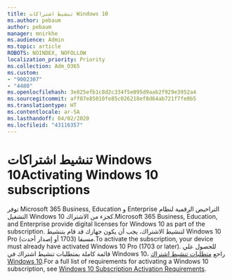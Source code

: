 ```yaml
---
title: تنشيط اشتراكات Windows 10
ms.author: pebaum
author: pebaum
manager: mnirkhe
ms.audience: Admin
ms.topic: article
ROBOTS: NOINDEX, NOFOLLOW
localization_priority: Priority
ms.collection: Adm_O365
ms.custom:
- "9002307"
- "4480"
ms.openlocfilehash: 3e825efb1c8d2c334f5e095d9aab2f929e3952a4
ms.sourcegitcommit: aff07e85010fe85c026218ef8d64ab721f7fe0b5
ms.translationtype: HT
ms.contentlocale: ar-SA
ms.lasthandoff: 04/02/2020
ms.locfileid: "43116357"
---
```

# <a name="activating-windows-10-subscriptions"></a><span data-ttu-id="eb6d6-102">تنشيط اشتراكات Windows 10</span><span class="sxs-lookup"><span data-stu-id="eb6d6-102">Activating Windows 10 subscriptions</span></span>

<span data-ttu-id="eb6d6-103">توفر Microsoft 365 Business, Education و Enterprise التراخيص الرقمية لنظام التشغيل Windows 10 كجزء من الاشتراك.</span><span class="sxs-lookup"><span data-stu-id="eb6d6-103">Microsoft 365 Business, Education, and Enterprise provide digital licenses for Windows 10 as part of the subscription.</span></span> <span data-ttu-id="eb6d6-104">لتنشيط الاشتراك، يجب أن يكون جهازك قد قام بتنشيط Windows 10 Pro مسبقا (1703 أو إصدار أحدث).</span><span class="sxs-lookup"><span data-stu-id="eb6d6-104">To activate the subscription, your device must already have activated Windows 10 Pro (1703 or later).</span></span> <span data-ttu-id="eb6d6-105">للحصول علي قائمة كاملة بمتطلبات تنشيط اشتراك في Windows 10، راجع [متطلبات تنشيط اشتراك Windows 10](https://docs.microsoft.com/windows/deployment/windows-10-subscription-activation#requirements).</span><span class="sxs-lookup"><span data-stu-id="eb6d6-105">For a full list of requirements for activating a Windows 10 subscription, see [Windows 10 Subscription Activation Requirements](https://docs.microsoft.com/windows/deployment/windows-10-subscription-activation#requirements).</span></span>
